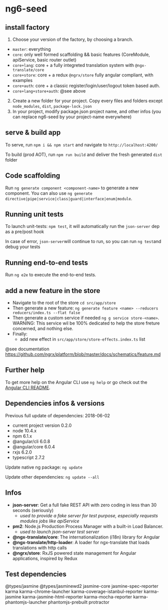 # ng6-seed

## install factory
1. Choose your version of the factory, by choosing a branch.
  -  `master`: everything
  -  `core`: only well formed scaffolding && basic features (CoreModule, apiService, basic router outlet)
  -  `core+lang`: core + a fully integreted translation system with `@ngx-translate/core`
  -  `core+store`: core + a redux `@ngrx/store` fully angular compliant, with examples 
  -  `core+auth`: core + a classic register/login/user/logout token based auth.
  -  `core+lang+store+auth`: @see above 
2. Create a new folder for your project. Copy every files and folders except `node_modules`, `dist`, `package-lock.json`
3. In your project, modify package.json project name, and other infos (you can replace ng6-seed by your project-name everywhere)

## serve & build app

To serve, run `npm i && npm start` and navigate to `http://localhost:4200/`

To build (prod AOT), run `npm run build` and deliver the fresh generated `dist` folder

## Code scaffolding

Run `ng generate component <component-name>` to generate a new component. You can also use `ng generate directive|pipe|service|class|guard|interface|enum|module`.

## Running unit tests

To launch unit-tests: `npm test`, it will automatically run the `json-server` dep as a pre/post hook 

In case of error, `json-server`will continue to run, so you can run `ng test`and debug your tests

## Running end-to-end tests

Run `ng e2e` to execute the end-to-end tests.

## add a new feature in the store

* Navigate to the root of the store `cd src/app/store`
* Then generate a new feature: `ng generate feature <name> --reducers reducers/index.ts --flat false`
* Then generate a custom service if needed `ng g service store-<name>`. 
WARNING: This service wil be 100% dedicated to help the store freture concerned, and nothing else.
* Finally:
  - add new effect in `src/app/store/store-effects.index.ts` list 

@see documentation  https://github.com/ngrx/platform/blob/master/docs/schematics/feature.md

## Further help

To get more help on the Angular CLI use `ng help` or go check out the [Angular CLI README](https://github.com/angular/angular-cli/blob/master/README.md).

## Dependencies infos & versions

Previous full update of dependencies: 2018-06-02

* current project version 0.2.0
* node 10.4.x
* npm 6.1.x
* @angular/cli 6.0.8
* @angular/core 6.0.4
* rxjs 6.2.0
* typescript 2.7.2

Update native ng package: `ng update`

Update other dependencies: `ng update --all`

## Infos
* **json-server**: Get a full fake REST API with zero coding in less than 30 seconds (seriously)
  - _used to provide a fake server for test purpose, especially requests modules jobs like apiService_
* **pm2**: Node.js Production Process Manager with a built-in Load Balancer.
  - _used to launch json-server test server_
* **@ngx-translate/core**: The internationalization (i18n) library for Angular
* **@ngx-translate/http-loader**: A loader for ngx-translate that loads translations with http calls
* **@ngrx/store**: RxJS powered state management for Angular applications, inspired by Redux

## Test dependencies

@types/jasmine @types/jasminewd2 jasmine-core jasmine-spec-reporter karma karma-chrome-launcher karma-coverage-istanbul-reporter karma-jasmine karma-jasmine-html-reporter karma-mocha-reporter karma-phantomjs-launcher phantomjs-prebuilt protractor 
